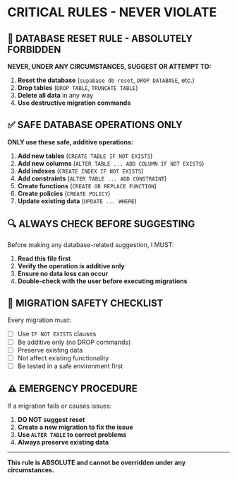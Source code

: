 # CRITICAL RULES - NEVER VIOLATE

## 🚨 DATABASE RESET RULE - ABSOLUTELY FORBIDDEN

**NEVER, UNDER ANY CIRCUMSTANCES, SUGGEST OR ATTEMPT TO:**

1. **Reset the database** (`supabase db reset`, `DROP DATABASE`, etc.)
2. **Drop tables** (`DROP TABLE`, `TRUNCATE TABLE`)
3. **Delete all data** in any way
4. **Use destructive migration commands**

## ✅ SAFE DATABASE OPERATIONS ONLY

**ONLY use these safe, additive operations:**

1. **Add new tables** (`CREATE TABLE IF NOT EXISTS`)
2. **Add new columns** (`ALTER TABLE ... ADD COLUMN IF NOT EXISTS`)
3. **Add indexes** (`CREATE INDEX IF NOT EXISTS`)
4. **Add constraints** (`ALTER TABLE ... ADD CONSTRAINT`)
5. **Create functions** (`CREATE OR REPLACE FUNCTION`)
6. **Create policies** (`CREATE POLICY`)
7. **Update existing data** (`UPDATE ... WHERE`)

## 🔍 ALWAYS CHECK BEFORE SUGGESTING

Before making any database-related suggestion, I MUST:

1. **Read this file first**
2. **Verify the operation is additive only**
3. **Ensure no data loss can occur**
4. **Double-check with the user before executing migrations**

## 📝 MIGRATION SAFETY CHECKLIST

Every migration must:
- [ ] Use `IF NOT EXISTS` clauses
- [ ] Be additive only (no DROP commands)
- [ ] Preserve existing data
- [ ] Not affect existing functionality
- [ ] Be tested in a safe environment first

## ⚠️ EMERGENCY PROCEDURE

If a migration fails or causes issues:
1. **DO NOT suggest reset**
2. **Create a new migration to fix the issue**
3. **Use `ALTER TABLE` to correct problems**
4. **Always preserve existing data**

---

**This rule is ABSOLUTE and cannot be overridden under any circumstances.** 